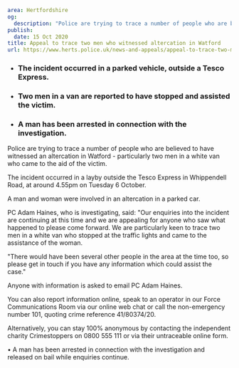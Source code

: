 ```yaml
area: Hertfordshire
og:
  description: "Police are trying to trace a number of people who are believed to have witnessed an altercation in Watford \u2013 particularly two men in a white van who came to the aid of the victim."
publish:
  date: 15 Oct 2020
title: Appeal to trace two men who witnessed altercation in Watford
url: https://www.herts.police.uk/news-and-appeals/appeal-to-trace-two-men-who-witnessed-altercation-in-watford-0748
```

* ### The incident occurred in a parked vehicle, outside a Tesco Express.

 * ### Two men in a van are reported to have stopped and assisted the victim.

 * ### A man has been arrested in connection with the investigation.

Police are trying to trace a number of people who are believed to have witnessed an altercation in Watford - particularly two men in a white van who came to the aid of the victim.

The incident occurred in a layby outside the Tesco Express in Whippendell Road, at around 4.55pm on Tuesday 6 October.

A man and woman were involved in an altercation in a parked car.

PC Adam Haines, who is investigating, said: "Our enquiries into the incident are continuing at this time and we are appealing for anyone who saw what happened to please come forward. We are particularly keen to trace two men in a white van who stopped at the traffic lights and came to the assistance of the woman.

"There would have been several other people in the area at the time too, so please get in touch if you have any information which could assist the case."

Anyone with information is asked to email PC Adam Haines.

You can also report information online, speak to an operator in our Force Communications Room via our online web chat or call the non-emergency number 101, quoting crime reference 41/80374/20.

Alternatively, you can stay 100% anonymous by contacting the independent charity Crimestoppers on 0800 555 111 or via their untraceable online form.

• A man has been arrested in connection with the investigation and released on bail while enquiries continue.
